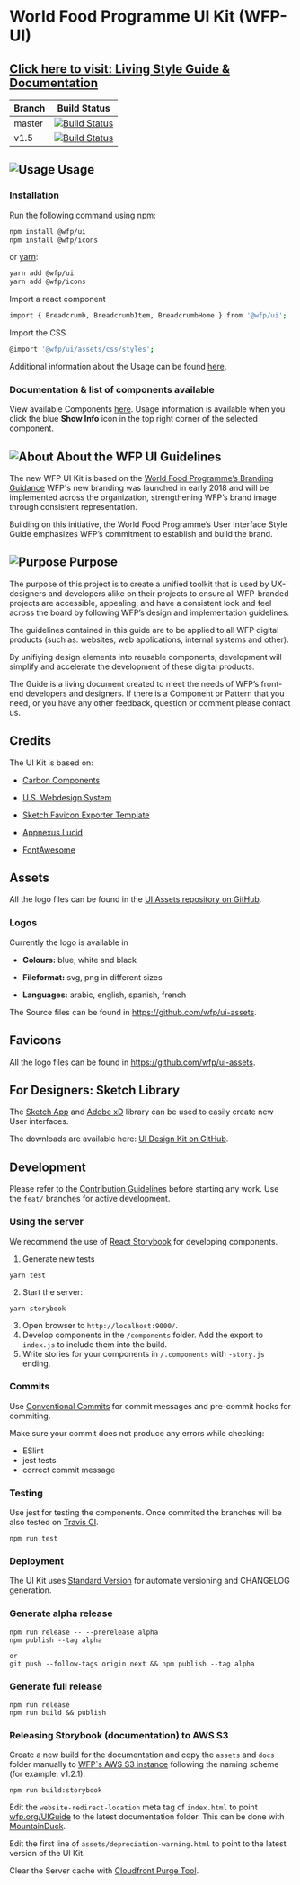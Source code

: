 # World Food Programme UI Kit (WFP-UI)

## **[Click here to visit: Living Style Guide & Documentation](https://wfp.org/UIGuide)**

| Branch | Build Status                                                                                       |
| ------ | -------------------------------------------------------------------------------------------------- |
| master | [![Build Status](https://travis-ci.org/wfp/ui.svg?branch=master)](https://travis-ci.org/wfp/ui)    |
| v1.5   | [![Build Status](https://travis-ci.org/wfp/ui.svg?branch=feat/v1.5)](https://travis-ci.org/wfp/ui) |

## ![Usage](https://cdn.wfp.org/guides/ui/v1.2.0/assets/internal/toolkit.svg 'Usage') Usage

### Installation

Run the following command using [npm](https://www.npmjs.com/):

```bash
npm install @wfp/ui
npm install @wfp/icons
```

or [yarn](https://yarnpkg.com/lang/en/):

```bash
yarn add @wfp/ui
yarn add @wfp/icons
```

Import a react component

```bash
import { Breadcrumb, BreadcrumbItem, BreadcrumbHome } from '@wfp/ui';
```

Import the CSS

```bash
@import '@wfp/ui/assets/css/styles';
```

Additional information about the Usage can be found [here](https://wfp.org/UIGuide).

### Documentation & list of components available

View available Components [here](https://wfp.org/UIGuide). Usage information is available when you click the blue **Show Info** icon in the top right corner of the selected component.

## ![About](https://cdn.wfp.org/guides/ui/v1.2.0/assets/internal/branding.svg 'About') About the WFP UI Guidelines

The new WFP UI Kit is based on the [World Food Programme’s Branding Guidance](http://brand.manuals.wfp.org/) WFP's new branding was launched in early 2018 and will be implemented across the organization, strengthening WFP’s brand image through consistent representation.

Building on this initiative, the World Food Programme’s User Interface Style Guide emphasizes WFP’s commitment to establish and build the brand.

## ![Purpose](https://cdn.wfp.org/guides/ui/v1.2.0/assets/internal/usability.svg 'Purpose') Purpose

The purpose of this project is to create a unified toolkit that is used by UX-designers and developers alike on their projects to ensure all WFP-branded projects are accessible, appealing, and have a consistent look and feel across the board by following WFP’s design and implementation guidelines.

The guidelines contained in this guide are to be applied to all WFP digital products (such as: websites, web applications, internal systems and other).

By unifiying design elements into reusable components, development will simplify and accelerate the development of these digital products.

The Guide is a living document created to meet the needs of WFP’s front-end developers and designers. If there is a Component or Pattern that you need, or you have any other feedback, question or comment please contact us.

## Credits

The UI Kit is based on:

- [Carbon Components](https://github.com/carbon-design-system/carbon-components)

* [U.S. Webdesign System](https://designsystem.digital.gov/page-templates/#landing-page)

- [Sketch Favicon Exporter Template](https://github.com/frederik-jacques/sketch-favicon-exporter-template)

* [Appnexus Lucid](https://github.com/appnexus/lucid)

- [FontAwesome](http://fontawesome.io)

## Assets

All the logo files can be found in the [UI Assets repository on GitHub](https://github.com/wfp/ui-assets).

### Logos

Currently the logo is available in

- **Colours:** blue, white and black

* **Fileformat:** svg, png in different sizes

- **Languages:** arabic, english, spanish, french

The Source files can be found in https://github.com/wfp/ui-assets.

## Favicons

All the logo files can be found in https://github.com/wfp/ui-assets.

## For Designers: Sketch Library

The [Sketch App](https://www.sketchapp.com/) and [Adobe xD](https://www.adobe.com/en/products/xd.html) library can be used to easily create new User interfaces.

The downloads are available here: [UI Design Kit on GitHub](https://github.com/wfp/ui-design-kit).

## Development

Please refer to the [Contribution Guidelines](./.github/CONTRIBUTING.md) before starting any work.
Use the `feat/` branches for active development.

### Using the server

We recommend the use of [React Storybook](https://github.com/storybooks/react-storybook) for developing components.

1. Generate new tests

```
yarn test
```

2. Start the server:

```
yarn storybook
```

3. Open browser to `http://localhost:9000/`.
4. Develop components in the `/components` folder. Add the export to `index.js` to include them into the build.
5. Write stories for your components in `/.components` with `-story.js` ending.

### Commits

Use [Conventional Commits](https://www.conventionalcommits.org/en/v1.0.0-beta.4/) for commit messages and pre-commit hooks for commiting.

Make sure your commit does not produce any errors while checking:

- ESlint
- jest tests
- correct commit message

### Testing

Use jest for testing the components. Once commited the branches will be also tested on [Travis CI](https://travis-ci.org/wfp/ui).

```
npm run test
```

### Deployment

The UI Kit uses [Standard Version](https://github.com/conventional-changelog/standard-version) for automate versioning and CHANGELOG generation.

### Generate alpha release

```
npm run release -- --prerelease alpha
npm publish --tag alpha

or
git push --follow-tags origin next && npm publish --tag alpha
```

### Generate full release

```
npm run release
npm run build && publish
```

### Releasing Storybook (documentation) to AWS S3

Create a new build for the documentation and copy the `assets` and `docs` folder manually to [WFP`s AWS S3 instance](https://cdn.wfp.org/guides/ui/) following the naming scheme (for example: v1.2.1).

```
npm run build:storybook
```

Edit the `website-redirect-location` meta tag of `index.html` to point [wfp.org/UIGuide](https://wfp.org/UIGuide) to the latest documentation folder. This can be done with [MountainDuck](https://mountainduck.io/).

Edit the first line of `assets/depreciation-warning.html` to point to the latest version of the UI Kit.

Clear the Server cache with [Cloudfront Purge Tool](https://chrome.google.com/webstore/detail/cloudfront-purge-tool).
